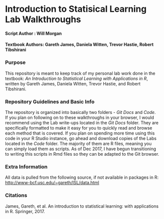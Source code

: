 # Introduction to Statisical Learning Lab Walkthroughs
#### Script Author : Will Morgan
#### Textbook Authors: Gareth James, Daniela Witten, Trevor Hastie, Robert Tibshirani


### Purpose
This repository is meant to keep track of my personal lab work done in the textbook: *An Introduction to Statistical Learning 
with Applications in R*, written by Gareth James, Daniela Witten, Trevor Hastie, and Robert Tibshirani. 


### Repository Guidelines and Basic Info
The repository is organized into basically two folders - _Git Docs_ and _Code_. If you plan on following on 
to these walkthroughs in your browser, I would recommend using the Lab write-ups located in the _Git
Docs_ folder. They are specifically formatted to make it easy for you to quickly read and browse each method
that is covered. If you plan on spending more time using this code in your R Studio instance, go ahead and download
copies of the Labs located in the _Code_ folder. The majority of them are R files, meaning you can simply load them as scripts.
As of Dec 2017, I have begun transitioning to writing this scripts in Rmd files so they can be adapted to the Git browser.


### Extra Information
All data is pulled from the following source, if not available in packages in R:
http://www-bcf.usc.edu/~gareth/ISL/data.html



### Citations
James, Gareth, et al. An introduction to statistical learning: with applications in R. Springer, 2017.
